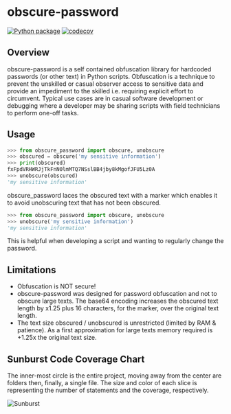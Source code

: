 # obscure-password

[![Python package](https://github.com/Shapedsundew9/obscure-password/actions/workflows/python-package.yml/badge.svg?branch=main)](https://github.com/Shapedsundew9/obscure-password/actions/workflows/python-package.yml)
[![codecov](https://codecov.io/gh/Shapedsundew9/obscure-password/branch/main/graph/badge.svg?token=ZDKW1280KN)](https://codecov.io/gh/Shapedsundew9/obscure-password)

## Overview

obscure-password is a self contained obfuscation library for hardcoded passwords (or other text) in Python scripts. Obfuscation is a technique to prevent the unskilled or casual observer access to sensitive data and provide an impediment to the skilled i.e. requiring explicit effort to circumvent.
Typical use cases are in casual software development or  debugging where a developer may be sharing scripts with field technicians to perform one-off tasks.

## Usage

```python
>>> from obscure_password import obscure, unobscure
>>> obscured = obscure('my sensitive information')
>>> print(obscured)
fxFpdVRHWRJjTkFnN0lmMTQ7NSslBB4jby8kMgofJFU5Lz0A
>>> unobscure(obscured)
'my sensitive information'
```

obscure_password laces the obscured text with a marker which enables it to avoid unobscuring text that has not been obscured.

```python
>>> from obscure_password import obscure, unobscure
>>> unobscure('my sensitive information')
'my sensitive information'
```

This is helpful when developing a script and wanting to regularly change the password.

## Limitations

- Obfuscation is NOT secure!
- obscure-password was designed for password obfuscation and not to obscure large texts. The base64 encoding increases the obscured text length by x1.25 plus 16 characters, for the marker, over the original text length.
- The text size obscured / unobscured is unrestricted (limited by RAM & patience). As a first approximation for large texts memory required is +1.25x the original text size.

## Sunburst Code Coverage Chart

 The inner-most circle is the entire project, moving away from the center are folders then, finally, a single file. The size and color of each slice is representing the number of statements and the coverage, respectively.

 ![Sunburst](https://codecov.io/gh/Shapedsundew9/obscure-password/branch/main/graphs/sunburst.svg)
